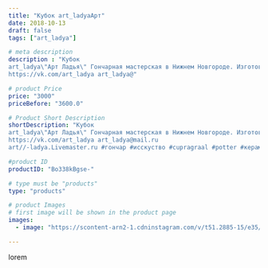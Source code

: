 ```yaml
---
title: "Кубок art_ladyaАрт"
date: 2018-10-13
draft: false
tags: ["art_ladya"]

# meta description
description : "Кубок 
art_ladya\"Арт Ладья\" Гончарная мастерская в Нижнем Новгороде. Изготовление керамики и мастер//-классы по обучению. 
https://vk.com/art_ladya art_ladya@"

# product Price
price: "3000"
priceBefore: "3600.0"

# Product Short Description
shortDescription: "Кубок 
art_ladya\"Арт Ладья\" Гончарная мастерская в Нижнем Новгороде. Изготовление керамики и мастер//-классы по обучению. 
https://vk.com/art_ladya art_ladya@mail.ru 
art//-ladya.Livemaster.ru #гончар #исскуство #cupragraal #potter #керамикадляинтерьера #керамикаручнаяработа #чашаграаля #керамиканазаказ #handmade #посудаизглины #керамика #гончарнаяпосуда #эксклюзивнаякерамика #painter #dishes #decor #ceramicar #nntoday #claygoods #restaurant #earthenware #ceramic #design #magic #beaker #ceramicart #кубок #clay #авторскаякерамика"

#product ID
productID: "Bo338kBgse-"

# type must be "products"
type: "products"

# product Images
# first image will be shown in the product page
images:
  - image: "https://scontent-arn2-1.cdninstagram.com/v/t51.2885-15/e35/42812080_339156063500174_441483307987519932_n.jpg?se=7&tp=1&_nc_ht=scontent-arn2-1.cdninstagram.com&_nc_cat=102&_nc_ohc=Q5FvhHZ-lskAX_CRLQk&ccb=7-4&oh=38af8053e1937170fac4b060413b7249&oe=608448F7&_nc_sid=86f79a&ig_cache_key=MTg4OTIyNDYyMzExMTk4MDk5MA%3D%3D.2-ccb7-4"

---
```

lorem
